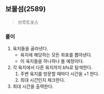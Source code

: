 ## 보물섬(2589)
> 브루트포스

### 풀이
1. 육지들을 골라낸다. 
   - 육지에 해당하는 모든 좌표를 뽑아낸다. 
   - 이 육지들을 하나하나 돌 예정이다. 
2. 각 육지에서 다른 육지까지 bfs로 탐색한다. 
   1. 주변 육지를 방문할 때마다 시간을 +1 한다. 
   2. 최대 시간인지 체크한다.
3. 최대 시간을 출력한다.    